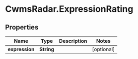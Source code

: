 # CwmsRadar.ExpressionRating

## Properties

Name | Type | Description | Notes
------------ | ------------- | ------------- | -------------
**expression** | **String** |  | [optional] 


